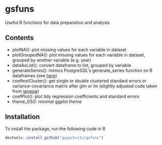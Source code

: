 # gsfuns
Useful R functions for data preparation and analysis

## Contents
- plotNA(): plot missing values for each variable in dataset
- plotGroupedNA(): plot missing values for each variable in dataset, grouped by another variable (e.g. year)
- dataAsList(): convert dataframe to list, grouped by variable
- generateSeries(): mimics PostgreSQL's generate_series function on R dataframes (see [here](https://www.postgresql.org/docs/9.1/functions-srf.html))
- coeftestCluster(): get single or double clustered standard errors or variance-covariance matrix after glm or lm (slightly adjusted code taken from [iangow](https://github.com/iangow-public/acct_data/blob/master/code/cluster2.R))
- coefPlot(): plot tidy regression coefficients and standard errors
- theme_GS(): minimal ggplot theme

## Installation
To install the package, run the following code in R

```r
devtools::install_github("guyschvitz/gsfuns")
```
